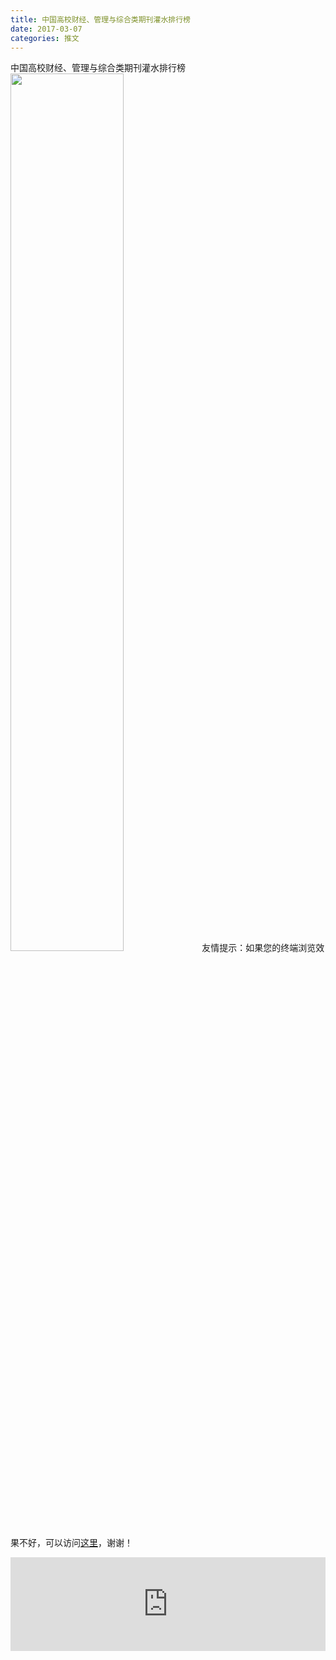 ```yaml
---
title: 中国高校财经、管理与综合类期刊灌水排行榜
date: 2017-03-07
categories: 推文
---
```

中国高校财经、管理与综合类期刊灌水排行榜
<img src="http://mmbiz.qpic.cn/mmbiz_png/ACviaWTBFxhbx9LtKX1lDnzQKtZ07ib4U63Pq2y0yibL1OicNvwGSNMBrw6LJWHhNAVrLghBlJwWWbDRDu39Voj2XA/0?wx_fmt.png" style="width: 60%; height: auto;"/><!--more-->
友情提示：如果您的终端浏览效果不好，可以访问[这里](https://stata-club.github.io/stata_article/2017-03-07.html)，谢谢！
<iframe src="https://stata-club.github.io/stata_article/2017-03-07.html" id="iframepage" frameborder="0" scrolling="no" marginheight="0" marginwidth="0" width="100%" onLoad="iFrameHeight()"></iframe>
<script type="text/javascript" language="javascript">
function iFrameHeight() {
var ifm= document.getElementById("iframepage");
var subWeb = document.frames ? document.frames["iframepage"].document : ifm.contentDocument;   
if(ifm != null && subWeb != null) {
 ifm.height = subWeb.body.scrollHeight;
} 
} 
</script> 